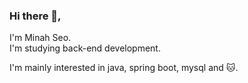 
### Hi there 👋, 
I'm Minah Seo.   
I'm studying back-end development.    

I'm mainly interested in java, spring boot, mysql and 🐱.
